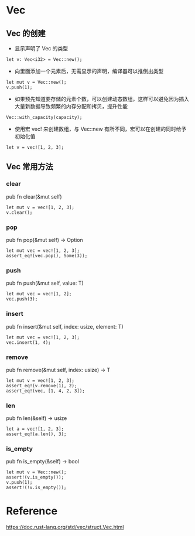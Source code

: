# Vec
## Vec 的创建
* 显示声明了 Vec 的类型
~~~
let v: Vec<i32> = Vec::new();
~~~
* 向里面添加一个元素后，无需显示的声明，编译器可以推倒出类型
~~~
let mut v = Vec::new();
v.push(1);
~~~
* 如果预先知道要存储的元素个数，可以创建动态数组，这样可以避免因为插入大量新数据导致频繁的内存分配和拷贝，提升性能
~~~
Vec::with_capacity(capacity);
~~~
* 使用宏 vec! 来创建数组，与 Vec::new 有所不同，宏可以在创建的同时给予初始化值
~~~
let v = vec![1, 2, 3];
~~~

## Vec 常用方法
### clear
pub fn clear(&mut self)
~~~
let mut v = vec![1, 2, 3];
v.clear();
~~~
### pop
pub fn pop(&mut self) -> Option<T>
~~~
let mut vec = vec![1, 2, 3];
assert_eq!(vec.pop(), Some(3));
~~~
### push
pub fn push(&mut self, value: T)
~~~
let mut vec = vec![1, 2];
vec.push(3);
~~~
### insert
pub fn insert(&mut self, index: usize, element: T)
~~~
let mut vec = vec![1, 2, 3];
vec.insert(1, 4);
~~~
### remove
pub fn remove(&mut self, index: usize) -> T
~~~
let mut v = vec![1, 2, 3];
assert_eq!(v.remove(1), 2);
assert_eq!(vec, [1, 4, 2, 3]);
~~~
### len
pub fn len(&self) -> usize
~~~
let a = vec![1, 2, 3];
assert_eq!(a.len(), 3);
~~~
### is_empty
pub fn is_empty(&self) -> bool
~~~
let mut v = Vec::new();
assert!(v.is_empty());
v.push(1);
assert!(!v.is_empty());
~~~

# Reference
https://doc.rust-lang.org/std/vec/struct.Vec.html
